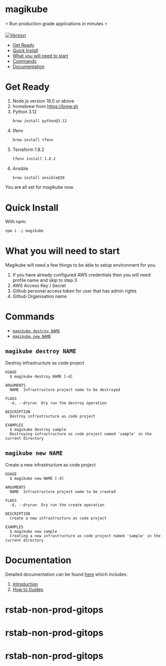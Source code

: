 magikube
=================

⚡️ Run production grade applications in minutes ⚡️


[![Version](https://img.shields.io/npm/v/magikube.svg)](https://npmjs.org/package/magikube)


<!-- toc -->
* [Get Ready](#get-ready)
* [Quick Install](#quick-install)
* [What you will need to start](#what-you-will-need-to-start)
* [Commands](#commands)
* [Documentation](#documentation)
<!-- tocstop -->
# Get Ready
<!-- getready -->
1. Node.js version 18.0 or above
2. homebrew from https://brew.sh
3. Python 3.12
   ```bash
   brew install python@3.12
   ```
4. tfenv
   ```bash 
   brew install tfenv
   ```
5. Terraform 1.8.2
   ```bash 
   tfenv install 1.8.2
   ```
6. Ansible
   ```bash
   brew install ansible@10
   ```
You are all set for magikube now.
<!-- getreadystop -->
<!-- quickinstall -->
# Quick Install
With npm:
```bash
npm i -g magikube
```
<!-- quickinstallstop -->

<!-- needs -->
# What you will need to start
Magikube will need a few things to be able to setup environment for you.

1. If you have already configured AWS credentials then you will need profile name and skip to step 3
2. AWS Access Key / Secret
3. Github personal access token for user that has admin rights
4. Github Organisation name
<!-- needsstop -->

# Commands
<!-- commands -->
* [`magikube destroy NAME`](#magikube-destroy-name)
* [`magikube new NAME`](#magikube-new-name)

## `magikube destroy NAME`

Destroy infrastructure as code project

```
USAGE
  $ magikube destroy NAME [-d]

ARGUMENTS
  NAME  Infrastructure project name to be destroyed

FLAGS
  -d, --dryrun  Dry run the destroy operation

DESCRIPTION
  Destroy infrastructure as code project

EXAMPLES
  $ magikube destroy sample 
  Destroying infrastructure as code project named 'sample' in the current directory
```

## `magikube new NAME`

Create a new infrastructure as code project

```
USAGE
  $ magikube new NAME [-d]

ARGUMENTS
  NAME  Infrastructure project name to be created

FLAGS
  -d, --dryrun  Dry run the create operation

DESCRIPTION
  Create a new infrastructure as code project

EXAMPLES
  $ magikube new sample 
  Creating a new infrastructure as code project named 'sample' in the current directory
```
<!-- commandsstop -->

# Documentation
Detailed documentation can be found [here](http://calfus-open-source.github.io/magikube-docs/) which includes:
1. [Introduction](https://calfus-open-source.github.io/magikube-docs/docs/intro)
2. [How to Guides](https://calfus-open-source.github.io/magikube-docs/docs/category/how-to-guides)
# rstab-non-prod-gitops
# rstab-non-prod-gitops
# rstab-non-prod-gitops
